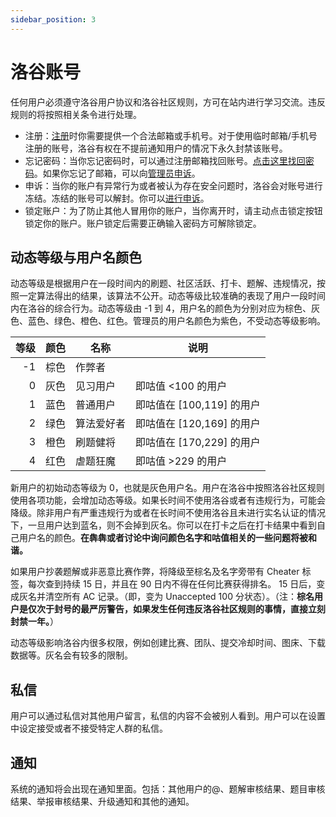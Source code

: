 ```yaml
---
sidebar_position: 3
---
```


# 洛谷账号

任何用户必须遵守洛谷用户协议和洛谷社区规则，方可在站内进行学习交流。违反规则的将按照相关条令进行处理。

- 注册：[注册](https://www.luogu.com.cn/auth/register)时你需要提供一个合法邮箱或手机号。对于使用临时邮箱/手机号注册的账号，洛谷有权在不提前通知用户的情况下永久封禁该账号。
- 忘记密码：当你忘记密码时，可以通过注册邮箱找回账号。[点击这里找回密码](https://www.luogu.com.cn/auth/forgetPassword)。如果你忘记了邮箱，可以向[管理员申诉](/contact-us#email)。
- 申诉：当你的账户有异常行为或者被认为存在安全问题时，洛谷会对账号进行冻结。冻结的账号可以解封。你可以[进行申诉](/contact-us#email)。
- 锁定账户：为了防止其他人冒用你的账户，当你离开时，请主动点击锁定按钮锁定你的账户。账户锁定后需要正确输入密码方可解除锁定。

## 动态等级与用户名颜色

动态等级是根据用户在一段时间内的刷题、社区活跃、打卡、题解、违规情况，按照一定算法得出的结果，该算法不公开。动态等级比较准确的表现了用户一段时间内在洛谷的综合行为。动态等级由 -1 到 4，用户名的颜色为分别对应为棕色、灰色、蓝色、绿色、橙色、红色。管理员的用户名颜色为紫色，不受动态等级影响。

|  等级 | 颜色 | 名称    | 说明                 |
|----:|----|-------|--------------------|
|  -1 | 棕色 | 作弊者   |                    |
|   0 | 灰色 | 见习用户  | 即咕值 \<100 的用户      |
|   1 | 蓝色 | 普通用户  | 即咕值在 [100,119] 的用户 |
|   2 | 绿色 | 算法爱好者 | 即咕值在 [120,169] 的用户 |
|   3 | 橙色 | 刷题健将  | 即咕值在 [170,229] 的用户 |
|   4 | 红色 | 虐题狂魔  | 即咕值 >229 的用户       |

新用户的初始动态等级为 0，也就是灰色用户名。用户在洛谷中按照洛谷社区规则使用各项功能，会增加动态等级。如果长时间不使用洛谷或者有违规行为，可能会降级。除非用户有严重违规行为或者在长时间不使用洛谷且未进行实名认证的情况下，一旦用户达到蓝名，则不会掉到灰名。你可以在打卡之后在打卡结果中看到自己用户名的颜色。**在犇犇或者讨论中询问颜色名字和咕值相关的一些问题将被和谐。**

如果用户抄袭题解或非恶意比赛作弊，将降级至棕名及名字旁带有 Cheater 标签，每次查到持续 15 日，并且在 90 日内不得在任何比赛获得排名。 15 日后，变成灰名并清空所有 AC 记录。（即，变为 Unaccepted 100 分状态）。（注：**棕名用户是仅次于封号的最严厉警告，如果发生任何违反洛谷社区规则的事情，直接立刻封禁一年。**）

动态等级影响洛谷内很多权限，例如创建比赛、团队、提交冷却时间、图床、下载数据等。灰名会有较多的限制。

## 私信

用户可以通过私信对其他用户留言，私信的内容不会被别人看到。用户可以在设置中设定接受或者不接受特定人群的私信。

## 通知

系统的通知将会出现在通知里面。包括：其他用户的@、题解审核结果、题目审核结果、举报审核结果、升级通知和其他的通知。
